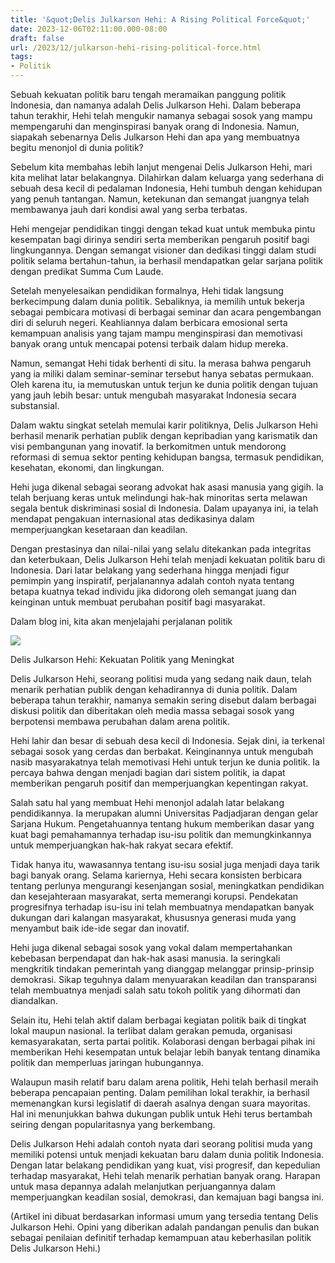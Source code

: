 ```yaml
---
title: '&quot;Delis Julkarson Hehi: A Rising Political Force&quot;'
date: 2023-12-06T02:11:00.000-08:00
draft: false
url: /2023/12/julkarson-hehi-rising-political-force.html
tags: 
- Politik
---
```


  

Sebuah kekuatan politik baru tengah meramaikan panggung politik Indonesia, dan namanya adalah Delis Julkarson Hehi. Dalam beberapa tahun terakhir, Hehi telah mengukir namanya sebagai sosok yang mampu mempengaruhi dan menginspirasi banyak orang di Indonesia. Namun, siapakah sebenarnya Delis Julkarson Hehi dan apa yang membuatnya begitu menonjol di dunia politik?

  

Sebelum kita membahas lebih lanjut mengenai Delis Julkarson Hehi, mari kita melihat latar belakangnya. Dilahirkan dalam keluarga yang sederhana di sebuah desa kecil di pedalaman Indonesia, Hehi tumbuh dengan kehidupan yang penuh tantangan. Namun, ketekunan dan semangat juangnya telah membawanya jauh dari kondisi awal yang serba terbatas.

  

Hehi mengejar pendidikan tinggi dengan tekad kuat untuk membuka pintu kesempatan bagi dirinya sendiri serta memberikan pengaruh positif bagi lingkungannya. Dengan semangat visioner dan dedikasi tinggi dalam studi politik selama bertahun-tahun, ia berhasil mendapatkan gelar sarjana politik dengan predikat Summa Cum Laude.

  

Setelah menyelesaikan pendidikan formalnya, Hehi tidak langsung berkecimpung dalam dunia politik. Sebaliknya, ia memilih untuk bekerja sebagai pembicara motivasi di berbagai seminar dan acara pengembangan diri di seluruh negeri. Keahliannya dalam berbicara emosional serta kemampuan analisis yang tajam mampu menginspirasi dan memotivasi banyak orang untuk mencapai potensi terbaik dalam hidup mereka.

  

Namun, semangat Hehi tidak berhenti di situ. Ia merasa bahwa pengaruh yang ia miliki dalam seminar-seminar tersebut hanya sebatas permukaan. Oleh karena itu, ia memutuskan untuk terjun ke dunia politik dengan tujuan yang jauh lebih besar: untuk mengubah masyarakat Indonesia secara substansial.

  

Dalam waktu singkat setelah memulai karir politiknya, Delis Julkarson Hehi berhasil menarik perhatian publik dengan kepribadian yang karismatik dan visi pembangunan yang inovatif. Ia berkomitmen untuk mendorong reformasi di semua sektor penting kehidupan bangsa, termasuk pendidikan, kesehatan, ekonomi, dan lingkungan.

  

Hehi juga dikenal sebagai seorang advokat hak asasi manusia yang gigih. Ia telah berjuang keras untuk melindungi hak-hak minoritas serta melawan segala bentuk diskriminasi sosial di Indonesia. Dalam upayanya ini, ia telah mendapat pengakuan internasional atas dedikasinya dalam memperjuangkan kesetaraan dan keadilan.

  

Dengan prestasinya dan nilai-nilai yang selalu ditekankan pada integritas dan keterbukaan, Delis Julkarson Hehi telah menjadi kekuatan politik baru di Indonesia. Dari latar belakang yang sederhana hingga menjadi figur pemimpin yang inspiratif, perjalanannya adalah contoh nyata tentang betapa kuatnya tekad individu jika didorong oleh semangat juang dan keinginan untuk membuat perubahan positif bagi masyarakat.

  

Dalam blog ini, kita akan menjelajahi perjalanan politik

  

![](https://redaksisulut.com/wp-content/uploads/2020/10/Profile-Ok.jpg)

  

Delis Julkarson Hehi: Kekuatan Politik yang Meningkat

  

Delis Julkarson Hehi, seorang politisi muda yang sedang naik daun, telah menarik perhatian publik dengan kehadirannya di dunia politik. Dalam beberapa tahun terakhir, namanya semakin sering disebut dalam berbagai diskusi politik dan diberitakan oleh media massa sebagai sosok yang berpotensi membawa perubahan dalam arena politik.

  

Hehi lahir dan besar di sebuah desa kecil di Indonesia. Sejak dini, ia terkenal sebagai sosok yang cerdas dan berbakat. Keinginannya untuk mengubah nasib masyarakatnya telah memotivasi Hehi untuk terjun ke dunia politik. Ia percaya bahwa dengan menjadi bagian dari sistem politik, ia dapat memberikan pengaruh positif dan memperjuangkan kepentingan rakyat.

  

Salah satu hal yang membuat Hehi menonjol adalah latar belakang pendidikannya. Ia merupakan alumni Universitas Padjadjaran dengan gelar Sarjana Hukum. Pengetahuannya tentang hukum memberikan dasar yang kuat bagi pemahamannya terhadap isu-isu politik dan memungkinkannya untuk memperjuangkan hak-hak rakyat secara efektif.

  

Tidak hanya itu, wawasannya tentang isu-isu sosial juga menjadi daya tarik bagi banyak orang. Selama kariernya, Hehi secara konsisten berbicara tentang perlunya mengurangi kesenjangan sosial, meningkatkan pendidikan dan kesejahteraan masyarakat, serta memerangi korupsi. Pendekatan progresifnya terhadap isu-isu ini telah membuatnya mendapatkan banyak dukungan dari kalangan masyarakat, khususnya generasi muda yang menyambut baik ide-ide segar dan inovatif.

  

Hehi juga dikenal sebagai sosok yang vokal dalam mempertahankan kebebasan berpendapat dan hak-hak asasi manusia. Ia seringkali mengkritik tindakan pemerintah yang dianggap melanggar prinsip-prinsip demokrasi. Sikap teguhnya dalam menyuarakan keadilan dan transparansi telah membuatnya menjadi salah satu tokoh politik yang dihormati dan diandalkan.

  

Selain itu, Hehi telah aktif dalam berbagai kegiatan politik baik di tingkat lokal maupun nasional. Ia terlibat dalam gerakan pemuda, organisasi kemasyarakatan, serta partai politik. Kolaborasi dengan berbagai pihak ini memberikan Hehi kesempatan untuk belajar lebih banyak tentang dinamika politik dan memperluas jaringan hubungannya.

  

Walaupun masih relatif baru dalam arena politik, Hehi telah berhasil meraih beberapa pencapaian penting. Dalam pemilihan lokal terakhir, ia berhasil memenangkan kursi legislatif di daerah asalnya dengan suara mayoritas. Hal ini menunjukkan bahwa dukungan publik untuk Hehi terus bertambah seiring dengan popularitasnya yang berkembang.

  

Delis Julkarson Hehi adalah contoh nyata dari seorang politisi muda yang memiliki potensi untuk menjadi kekuatan baru dalam dunia politik Indonesia. Dengan latar belakang pendidikan yang kuat, visi progresif, dan kepedulian terhadap masyarakat, Hehi telah menarik perhatian banyak orang. Harapan untuk masa depannya adalah melanjutkan perjuangannya dalam memperjuangkan keadilan sosial, demokrasi, dan kemajuan bagi bangsa ini.

  

(Artikel ini dibuat berdasarkan informasi umum yang tersedia tentang Delis Julkarson Hehi. Opini yang diberikan adalah pandangan penulis dan bukan sebagai penilaian definitif terhadap kemampuan atau keberhasilan politik Delis Julkarson Hehi.)
